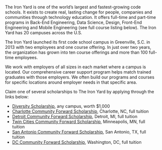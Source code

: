 The Iron Yard is one of the world’s largest and fastest-growing code schools. It exists to create real, lasting change for people, companies and communities through technology education. It offers full-time and part-time programs in Back-End Engineering, Data Science, Design, Front-End Engineering and Mobile Engineering (see full course listing below). The Iron Yard has 20 campuses across the U.S. 

The Iron Yard launched its first code school campus in Greenville, S.C. in 2013 with two employees and one course offering. In just over two years, the organization has grown into ten course offerings and more than 100 full-time employees.

We work with employers of all sizes in each market where a campus is located. Our comprehensive career support program helps match trained graduates with those employers. We often build our programs and courses for specific locations around employer needs in that specific area. 

Claim one of several scholarships to The Iron Yard by applying through the links below:
* [Diversity Scholarship](https://www.theironyard.com/courses/scholarships/diversity?utm_source=Bootcamp%20Finder&utm_medium=Scholarship&utm_campaign=Admissions&type=organic), any campus, worth $1,000
* [Charlotte Community Forward Scholarship](https://www.theironyard.com/courses/scholarships/community-forward/charlotte?utm_source=Bootcamp%20Finder&utm_medium=Scholarship&utm_campaign=Admissions&type=organic), Charlotte, NC, full tuition
* [Detroit Community Forward Scholarship](https://www.theironyard.com/courses/scholarships/community-forward/detroit?utm_source=Bootcamp%20Finder&utm_medium=Scholarship&utm_campaign=Admissions&type=organic), Detroit, MI, full tuition
* [Twin Cities Community Forward Scholarship](https://www.theironyard.com/courses/scholarships/community-forward/twin-cities?utm_source=Bootcamp%20Finder&utm_medium=Scholarship&utm_campaign=Admissions&type=organic), Minneapolis, MN, full tuition
* [San Antonio Community Forward Scholarship](https://www.theironyard.com/courses/scholarships/community-forward/san-antonio?utm_source=Bootcamp%20Finder&utm_medium=Scholarship&utm_campaign=Admissions&type=organic), San Antonio, TX, full tuition
* [DC Community Forward Scholarship](https://www.theironyard.com/courses/scholarships/community-forward/dc?utm_source=Bootcamp%20Finder&utm_medium=Scholarship&utm_campaign=Admissions&type=organic), Washington, DC, full tuition
